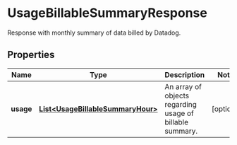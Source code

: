 

# UsageBillableSummaryResponse

Response with monthly summary of data billed by Datadog.

## Properties

Name | Type | Description | Notes
------------ | ------------- | ------------- | -------------
**usage** | [**List&lt;UsageBillableSummaryHour&gt;**](UsageBillableSummaryHour.md) | An array of objects regarding usage of billable summary. |  [optional]



